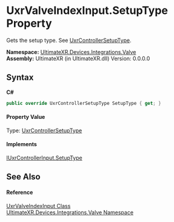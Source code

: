# UxrValveIndexInput.SetupType Property 
 

Gets the setup type. See <a href="T_UltimateXR_Devices_UxrControllerSetupType">UxrControllerSetupType</a>.

**Namespace:**&nbsp;<a href="N_UltimateXR_Devices_Integrations_Valve">UltimateXR.Devices.Integrations.Valve</a><br />**Assembly:**&nbsp;UltimateXR (in UltimateXR.dll) Version: 0.0.0.0

## Syntax

**C#**<br />
``` C#
public override UxrControllerSetupType SetupType { get; }
```


#### Property Value
Type: <a href="T_UltimateXR_Devices_UxrControllerSetupType">UxrControllerSetupType</a>

#### Implements
<a href="P_UltimateXR_Devices_IUxrControllerInput_SetupType">IUxrControllerInput.SetupType</a><br />

## See Also


#### Reference
<a href="T_UltimateXR_Devices_Integrations_Valve_UxrValveIndexInput">UxrValveIndexInput Class</a><br /><a href="N_UltimateXR_Devices_Integrations_Valve">UltimateXR.Devices.Integrations.Valve Namespace</a><br />